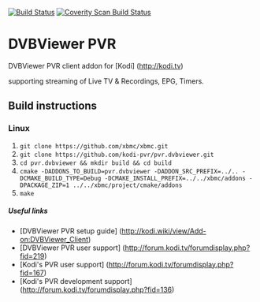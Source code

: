 [![Build Status](https://travis-ci.org/kodi-pvr/pvr.dvbviewer.svg?branch=Jarvis)](https://travis-ci.org/kodi-pvr/pvr.dvbviewer)
[![Coverity Scan Build Status](https://scan.coverity.com/projects/5120/badge.svg)](https://scan.coverity.com/projects/5120)

# DVBViewer PVR
DVBViewer PVR client addon for [Kodi] (http://kodi.tv)

supporting streaming of Live TV & Recordings, EPG, Timers.

## Build instructions

### Linux

1. `git clone https://github.com/xbmc/xbmc.git`
2. `git clone https://github.com/kodi-pvr/pvr.dvbviewer.git`
3. `cd pvr.dvbviewer && mkdir build && cd build`
4. `cmake -DADDONS_TO_BUILD=pvr.dvbviewer -DADDON_SRC_PREFIX=../.. -DCMAKE_BUILD_TYPE=Debug -DCMAKE_INSTALL_PREFIX=../../xbmc/addons -DPACKAGE_ZIP=1 ../../xbmc/project/cmake/addons`
5. `make`

##### Useful links

* [DVBViewer PVR setup guide] (http://kodi.wiki/view/Add-on:DVBViewer_Client)
* [DVBViewer PVR user support] (http://forum.kodi.tv/forumdisplay.php?fid=219)
* [Kodi's PVR user support] (http://forum.kodi.tv/forumdisplay.php?fid=167)
* [Kodi's PVR development support] (http://forum.kodi.tv/forumdisplay.php?fid=136)
